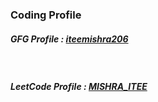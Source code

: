 <h3>Coding Profile</h3>
<h5>GFG Profile :  <a href="https://www.geeksforgeeks.org/user/iteemishra206/">iteemishra206</a></h5>
<br>
<h5>LeetCode Profile : 
<a href="https://leetcode.com/u/MISHRA_ITEE/">MISHRA_ITEE</a></h5>
